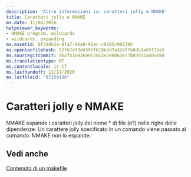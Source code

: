 ```yaml
---
description: 'Altre informazioni su: caratteri jolly e NMAKE'
title: Caratteri jolly e NMAKE
ms.date: 11/04/2016
helpviewer_keywords:
- NMAKE program, wildcards
- wildcards, expanding
ms.assetid: 8f5d4b2a-8fa7-46a9-92ac-c8185c99239b
ms.openlocfilehash: 52f67df3dd395f610bdd7a32effb8db1a65f15e5
ms.sourcegitcommit: d6af41e42699628c3e2e6063ec7b03931a49a098
ms.translationtype: MT
ms.contentlocale: it-IT
ms.lasthandoff: 12/11/2020
ms.locfileid: "97259136"
---
```

# <a name="wildcards-and-nmake"></a>Caratteri jolly e NMAKE

NMAKE espande i caratteri jolly del nome \* di file (e?) nelle righe delle dipendenze. Un carattere jolly specificato in un comando viene passato al comando. NMAKE non lo espande.

## <a name="see-also"></a>Vedi anche

[Contenuto di un makefile](contents-of-a-makefile.md)
